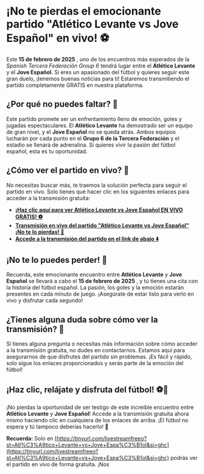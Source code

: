 # ¡No te pierdas el emocionante partido "Atlético Levante vs Jove Español" en vivo! ⚽️

Este **15 de febrero de 2025** , uno de los encuentros más esperados de la _Spanish Tercera Federación Group 6_ tendrá lugar entre el **Atlético Levante** y el **Jove Español**. Si eres un apasionado del fútbol y quieres seguir este gran duelo, ¡tenemos buenas noticias para ti! Estaremos transmitiendo el partido completamente GRATIS en nuestra plataforma.

## ¿Por qué no puedes faltar? 🤩

Este partido promete ser un enfrentamiento lleno de emoción, goles y jugadas espectaculares. El **Atlético Levante** ha demostrado ser un equipo de gran nivel, y el **Jove Español** no se queda atrás. Ambos equipos lucharán por cada punto en el **Grupo 6 de la Tercera Federación** y el estadio se llenará de adrenalina. Si quieres vivir la pasión del fútbol español, esta es tu oportunidad.

## ¿Cómo ver el partido en vivo? 🎥

No necesitas buscar más, te traemos la solución perfecta para seguir el partido en vivo. Solo tienes que hacer clic en los siguientes enlaces para acceder a la transmisión gratuita:

- [**¡Haz clic aquí para ver Atlético Levante vs Jove Español EN VIVO GRATIS! ⚽️**](https://tinyurl.com/livestreamfreeo?st=Atl%C3%A9tico+Levante+vs+Jove+Espa%C3%B1ol&si=ghc)
- [**Transmisión en vivo del partido "Atlético Levante vs Jove Español" ¡No te lo pierdas! 🎥**](https://tinyurl.com/livestreamfreeo?st=Atl%C3%A9tico+Levante+vs+Jove+Espa%C3%B1ol&si=ghc)
- [**Accede a la transmisión del partido en el link de abajo ⬇️**](https://tinyurl.com/livestreamfreeo?st=Atl%C3%A9tico+Levante+vs+Jove+Espa%C3%B1ol&si=ghc)

## ¡No te lo puedes perder! 📅

Recuerda, este emocionante encuentro entre **Atlético Levante** y **Jove Español** se llevará a cabo el **15 de febrero de 2025** , y tú tienes una cita con la historia del fútbol español. La pasión, los goles y la emoción estarán presentes en cada minuto de juego. ¡Asegúrate de estar listo para verlo en vivo y disfrutar cada segundo!

## ¿Tienes alguna duda sobre cómo ver la transmisión? 💬

Si tienes alguna pregunta o necesitas más información sobre cómo acceder a la transmisión gratuita, no dudes en contactarnos. Estamos aquí para asegurarnos de que disfrutes del partido sin problemas. ¡Es fácil y rápido, solo sigue los enlaces proporcionados y serás parte de la emoción del fútbol!

## ¡Haz clic, relájate y disfruta del fútbol! ⚽️🎉

¡No pierdas la oportunidad de ser testigo de este increíble encuentro entre **Atlético Levante** y **Jove Español**! Accede a la transmisión gratuita ahora mismo haciendo clic en cualquiera de los enlaces de arriba. ¡El fútbol no espera y tú tampoco deberías hacerlo! 🌟

**Recuerda:** Solo en [https://tinyurl.com/livestreamfreeo?st=Atl%C3%A9tico+Levante+vs+Jove+Espa%C3%B1ol&si=ghc](https://tinyurl.com/livestreamfreeo?st=Atl%C3%A9tico+Levante+vs+Jove+Espa%C3%B1ol&si=ghc) podrás ver el partido en vivo de forma gratuita. ¡Nos
